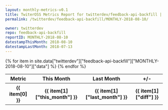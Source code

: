```yaml
---
layout: monthly-metrics-v0.1
title: TwiterOSS Metrics Report for twitterdev/feedback-api-backfill | MONTHLY-2018-08-10 | 2018-08-10
permalink: /twitterdev/feedback-api-backfill/MONTHLY-2018-08-10/

owner: twitterdev
repo: feedback-api-backfill
reportID: MONTHLY-2018-08-10
datestampThisMonth: 2018-08-10
datestampLastMonth: 2018-07-13
---
```


<table style="width: 100%">
    <tr>
        <th>Metric</th>
        <th>This Month</th>
        <th>Last Month</th>
        <th>+/-</th>
    </tr>
    {% for item in site.data["twitterdev"]["feedback-api-backfill"]["MONTHLY-2018-08-10"]["data"] %}
    <tr>
        <th>{{ item[0] }}</th>
        <th>{{ item[1]["this_month"] }}</th>
        <th>{{ item[1]["last_month"] }}</th>
        <th>{{ item[1]["diff"] }}</th>
    </tr>
    {% endfor %}
</table>

